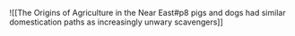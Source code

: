![[The Origins of Agriculture in the Near East#p8 pigs and dogs had similar domestication paths as increasingly unwary scavengers]]